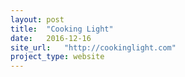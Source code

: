 ```yaml
---
layout: post
title:  "Cooking Light"
date:   2016-12-16
site_url:   "http://cookinglight.com"
project_type: website
---
```

